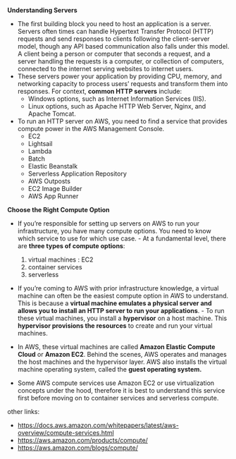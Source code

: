 **Understanding Servers**
- The first building block you need to host an application is a server. Servers often times can handle Hypertext Transfer Protocol (HTTP) requests and send responses to clients following the client-server model, though any API based communication also falls under this model. A client being a person or computer that seconds a request, and a server handling the requests is a computer, or collection of computers, connected to the internet serving websites to internet users.
- These servers power your application by providing CPU, memory, and networking capacity to process users’ requests and transform them into responses. For context, **common HTTP servers** include:
    - Windows options, such as Internet Information Services (IIS).
    - Linux options, such as Apache HTTP Web Server, Nginx, and Apache Tomcat.
- To run an HTTP server on AWS, you need to find a service that provides compute power in the AWS Management Console.
    - EC2
    - Lightsail
    - Lambda
    - Batch
    - Elastic Beanstalk
    - Serverless Application Repository
    - AWS Outposts
    - EC2 Image Builder
    - AWS App Runner

**Choose the Right Compute Option**
- If you’re responsible for setting up servers on AWS to run your infrastructure, you have many compute options. You need to know which service to use for which use case. - At a fundamental level, there are **three types of compute options**: 
    1. virtual machines : EC2
    2. container services
    3. serverless

- If you’re coming to AWS with prior infrastructure knowledge, a virtual machine can often be the easiest compute option in AWS to understand. This is because a **virtual machine emulates a physical server and allows you to install an HTTP server to run your applications**. - To run these virtual machines, you install a **hypervisor** on a host machine. This **hypervisor provisions the resources** to create and run your virtual machines.
- In AWS, these virtual machines are called **Amazon Elastic Compute Cloud** or **Amazon EC2**. Behind the scenes, AWS operates and manages the host machines and the hypervisor layer. AWS also installs the virtual machine operating system, called the **guest operating system.**
- Some AWS compute services use Amazon EC2 or use virtualization concepts under the hood, therefore it is best to understand this service first before moving on to container services and serverless compute. 

other links:
- https://docs.aws.amazon.com/whitepapers/latest/aws-overview/compute-services.html
- https://aws.amazon.com/products/compute/
- https://aws.amazon.com/blogs/compute/